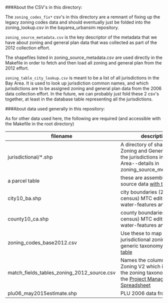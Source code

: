 ###About the CSV's in this directory:

The `zoning_codes_fix*` csv's in this directory are a remnant of fixing up the legacy zoning codes data and should eventually just be folded into the zoning_lookup.csv in the bayarea_urbansim repository.

`zoning_source_metadata.csv` is the key descriptor of the metadata that we have about zoning and general plan data that was collected as part of the 2012 collection effort.

The shapefiles listed in zoning_source_metadata.csv are used directly in the Makefile in order to fetch and then load all zoning and general plan from the 2012 effort.

`zoning_table_city_lookup.csv` is meant to be a list of all jurisdictions in the Bay Area. It is used to look up jurisdiction common names, and which jurisdictions are to be assigned zoning and general plan data from the 2006 data collection effort. In the future, we can probably just fold these 2 csv's together, at least in the database table representing all the jurisdictions.

###About data used generally in this repository:

As for other data used here, the following are required (and accessible with the Makefile in the root directory)

filename|description
---------------|--------------
jurisdictional/*.shp | A directory of shapefiles of Zoning and General plans for the jurisdictions in the Bay Area--details in zoning_source_metadata.csv
a parcel table | these are assembled from source data [with this script](https://github.com/MetropolitanTransportationCommission/bayarea_urbansim/blob/master/data_regeneration/run.py)
city10_ba.shp | city boundaries (2010 census) MTC edits for water-features and others
county10_ca.shp | county boundaries (2010 census) MTC edits for water-features and others
zoning_codes_base2012.csv | Use these to map specific jurisdictional zoning to a generic taxonomy-from this [table](http://landuse.s3.amazonaws.com/zoning/zoning_codes_base2012.csv)
match_fields_tables_zoning_2012_source.csv | Names the column used in Zoning V2 which is used in the zoning taxonomy - from the [Project Management Spreadsheet](http://landuse.s3.amazonaws.com/zoning/CityAssignments_Nov3_2014.xlsx)
plu06_may2015estimate.shp | PLU 2006 data from [ABAG](http://gis.abag.ca.gov/)


